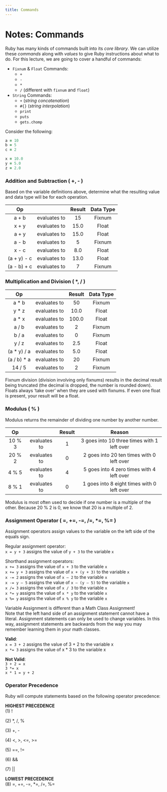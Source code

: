 ```yaml
---
title: Commands
---
```



# Notes: Commands

Ruby has many kinds of commands built into its _core library_. We can utilize these _commands_ along with _values_ to give Ruby instructions about what to do. For this lecture, we are going to cover a handful of commands:

- `Fixnum` & `Float` Commands:
  - `+`
  - `-`
  - `*`
  - `/` (different with `fixnum` and `float`)
- `String` Commands:
  - `+` (_string concatenation_)
  - `#{}` (_string interpolation_)
  - `print`
  - `puts`
  - `gets.chomp`

Consider the following:
```ruby
a = 10
b = 5
c = 2

x = 10.0
y = 5.0
z = 2.0
```

### Addition and Subtraction ( +, - )  
Based on the variable definitions above, determine what the resulting value and data type will be for each operation.

| Op |   | Result | Data Type |
|:---: |:---:| :---: | :---: |
| a + b | evaluates to | 15 | Fixnum |
| x + y | evaluates to | 15.0 | Float |
| a + y | evaluates to | 15.0 | Float |
| a - b | evaluates to | 5 | Fixnum |
| x - c | evaluates to | 8.0 | Float |
| (a + y) - c | evaluates to | 13.0 | Float |
| (a - b) + c | evaluates to | 7 | Fixnum |



### Multiplication and Division ( *, / )  

| Op |   | Result | Data Type |
|:---: |:---:| :---: | :---: |
| a * b | evaluates to | 50 | Fixnum |
| y * z | evaluates to | 10.0 | Float |
| a * x | evaluates to | 100.0 | Float |
| a / b | evaluates to | 2 | Fixnum |
| b / a | evaluates to | 0 | Fixnum |
| y / z | evaluates to | 2.5 | Float |
| (a * y) / a | evaluates to | 5.0 | Float |
| (a / b) * a | evaluates to | 20 | Fixnum |
| 14 / 5 | evaluates to | 2 | Fixnum |


Fixnum division (division involving only fixnums) results in the decimal result being truncated (the decimal is dropped, the number is rounded down).  Floats always ‘take over’ when they are used with fixnums.  If even one float is present, your result will be a float.


### Modulus ( % )  
Modulus returns the remainder of dividing one number by another number.

| Op |   | Result | Reason |
|:---: |:---:| :---: | :---: |
| 10 % 3 | evaluates to | 1 | 3 goes into 10 three times with 1 left over |
| 20 % 2 | evaluates to | 0 | 2 goes into 20 ten times with 0 left over |
| 4 % 5 | evaluates to | 4 | 5 goes into 4 zero times with 4 left over |
| 8 % 1 | evaluates to | 0 | 1 goes into 8 eight times with 0 left over |

Modulus is most often used to decide if one number is a multiple of the other.  Because 20 % 2 is 0, we know that 20 is a multiple of 2.


### Assignment Operator ( =, +=, -=, /=, *=, %= )
Assignment operators assign values to the variable on the left side of the equals sign.  

Regular assignment operator:  
	`x = y + 3`	assigns the value of `y + 3` to the variable `x`

Shorthand assignment operators:  
`x += 3`	assigns the value of `x + 3` to the variable `x`  
`x += y + 3` assigns the value of `x + (y + 3)` to the variable `x`  
`x -= 2`	assigns the value of `x – 2` to the variable `x`  
`x -= y – 5`	assigns the value of `x – (y – 5)` to the variable `x`  
`x /= 3`	assigns the value of `x / 3` to the variable `x`  
`x *= y`	assigns the value of `x * y` to the variable `x`  
`x %= y`	assigns the value of `x % y` to the variable `x`  

Variable Assignment is different than a Math Class Assignment!  
Note that the left hand side of an assignment statement cannot have a literal.  Assignment statements can only be used to change variables.  In this way, assignment statements are backwards from the way you may remember learning them in your math classes.

**Valid**:   
`x = 3 + 2`	 assigns the value of 3 + 2 to the variable x  
`x *= 3`	assigns the value of x * 3 to the variable x  

**Not Valid**:  
`3 + 2 = x`  
`3 *= x`  
`x * 1 = y + 2`  


### Operator Precedence
Ruby will compute statements based on the following operator precedence:  

**HIGHEST PRECEDENCE**  
(1)
!


(2)
*, /, %


(3)
+, -


(4)
<, >, <=, >=


(5)
==, !=


(6)
&&


(7)
||

**LOWEST PRECEDENCE**  
(8)
=, +=, -=, *=, /=, %=
